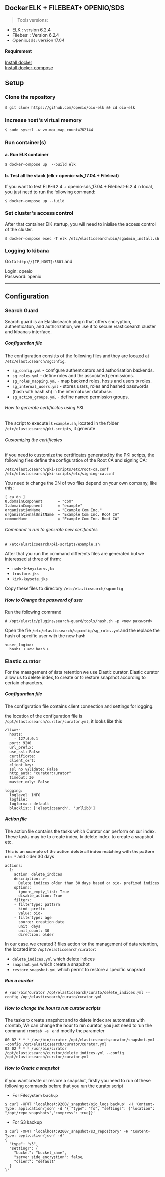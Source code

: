 Docker ELK + FILEBEAT+ OPENIO/SDS    
----------------------

> Tools versions:  
- ELK : version 6.2.4   
- Filebeat : Version 6.2.4  
- Openio/sds: version 17.04


#### Requirement
 [Install docker](https://docs.docker.com/install/)   
 [Install docker-compose](https://docs.docker.com/compose/install/)

## Setup

### Clone the repository

 ```
 $ git clone https://github.com/openio/oio-elk && cd oio-elk
 ```

###  Increase host's virtual memory
  ```
  $ sudo sysctl -w vm.max_map_count=262144
  ```
### Run container(s)

#### a. Run ELK container
 ```
 $ docker-compose up  --build elk
 ```

#### b. Test all the stack (elk + openio-sds_17.04 + Filebeat)

If you want to test ELK-6.2.4 + openio-sds_17.04 + Filebeat-6.2.4 in local, you just need to run the following command:
 ```
 $ docker-compose up --build
 ```

### Set cluster's access control

After that container ElK startup, you will need to inialise the access control of the cluster.

```
$ docker-compose exec -T elk /etc/elasticsearch/bin/sgadmin_install.sh  
```

### Logging to kibana

Go to `http://[IP_HOST]:5601` and

Login: openio   
Password: openio
__________________________________________________________________________________
## Configuration


### Search Guard
 Search guard is an Elasticsearch plugin that offers encryption, authentication, and authorization, we  use it to secure Elasticsearch cluster and kibana's interface.
##### Configuration file
 The configuration consists of the following files and they are located at `/etc/elasticsearch/sgconfig`.

 * `sg_config.yml` - configure authenticators and authorisation backends.
 * `sg_roles.yml` - define roles and the associated permissions.
 * `sg_roles_mapping.yml` - map backend roles, hosts and users to roles.
 * `sg_internal_users.yml` - stores users, roles and hashed passwords (hash with hash.sh) in the internal user database.
 * `sg_action_groups.yml` - define named permission groups.


###### How to generate certificates using PKI
The script to execute is `example.sh`, located in the folder `/etc/elasticsearch/pki-scripts`, it generate

###### Customizing the certificates

if you need to customize the certificates generated by the PKI scripts, the following files define the configuration of the Root CA and signing CA:
```
/etc/elasticsearch/pki-scripts/etc/root-ca.conf
/etc/elasticsearch/pki-scripts/etc/signing-ca.conf
```
 You need to change the DN of two files depend on your own company, like this:

```
[ ca_dn ]
0.domainComponent       = "com"
1.domainComponent       = "example"
organizationName        = "Example Com Inc."
organizationalUnitName  = "Example Com Inc. Root CA"
commonName              = "Example Com Inc. Root CA"
```
###### Command to run  to generate new certificates

```
# /etc/elasticsearch/pki-scripts/example.sh
```
After that you run the command differents files are generated but we interessed at three of them:

* `node-0-keystore.jks`
* `trustore.jks`
* `kirk-keysote.jks`

Copy these files to directory `/etc/elasticsearch/sgconfig`


##### How to Change the password of user

Run the following command

 ```
# /opt/elastic/plugins/search-guard/tools/hash.sh -p <new password>
```

Open the file `/etc/elasticsearch/sgconfig/sg_roles.yml`and the replace the hash of specific user with the new hash

```
<user_login>:
  hash: < new hash >

```

### Elastic curator

For the management of data retention we use Elastic curator.
Elastic curator allow us to delete index, to create or to restore snapshot according to certain characters.

##### Configuration file
The configuration file contains client connection and settings for logging.

the location of the  configuration file is `/opt/elasticsearch/curator/curator.yml`, it looks like this

 ```
 client:
   hosts:
     - 127.0.0.1
   port: 9200
   url_prefix:
   use_ssl: False
   certificate:
   client_cert:
   client_key:
   ssl_no_validate: False
   http_auth: "curator:curator"
   timeout: 30
   master_only: False

 logging:
   loglevel: INFO
   logfile:
   logformat: default
   blacklist: ['elasticsearch', 'urllib3']

```

##### Action file
The action file contains the tasks which Curator can perform on our index.
These tasks may be to create index, to delete index, to create a snapshot etc.

This is an example of  the action delete all index matching with the pattern `òio-*` and older 30 days

 ```
 actions:
   1:
     action: delete_indices
     description: >-
       Delete indices older than 30 days based on oio- prefixed indices
     options:
       ignore_empty_list: True
       disable_action: True
     filters:
     - filtertype: pattern
       kind: prefix
       value: oio-
     - filtertype: age
       source: creation_date
       unit: days
       unit_count: 30
       direction: older

 ```

In our case, we created 3 files action for the management of data retention, the located into `/opt/elasticsearch/curator`:

* `delete_indices.yml` which delete indices
* `snapshot.yml` which create a snapshot
* `restore_snapshot.yml` which permit to restore a specific snapshot

##### Run a curator
```
# /usr/bin/curator /opt/elasticsearch/curato/delete_indices.yml --config /opt/elasticsearch/curato/curator.yml

```

##### How to change the hour to run  curator scripts

The tasks to create snapshot and to delete index are automatize with crontab, We can change the hour to run curator, you just need to run the command `crontab -e ` and modify the parameter
```
00 02 * * * /usr/bin/curator /opt/elasticsearch/curator/snapshot.yml --config /opt/elasticsearch/curator/curator.yml
02 02 * * * /usr/bin/curator /opt/elasticsearch/curator/delete_indices.yml --config /opt/elasticsearch/curator/curator.yml
```

##### How to  Create a snapshot

if you want create or restore a snapshot, firstly you need to run of these following commands before that you run the curator script

* For Filesystem backup
```
$ curl -XPUT 'localhost:9200/_snapshot/oio_logs_backup' -H 'Content-Type: application/json' -d '{ "type": "fs", "settings": {"location": "/opt/repo_snapshots","compress": true}}'
```
*  For S3  backup
```
$ curl -XPUT 'localhost:9200/_snapshot/s3_repository' -H 'Content-Type: application/json' -d'
{
  "type": "s3",
  "settings": {
    "bucket": "bucket_name",
    "server_side_encryption": false,
    "client": "default"
  }
}'
```
